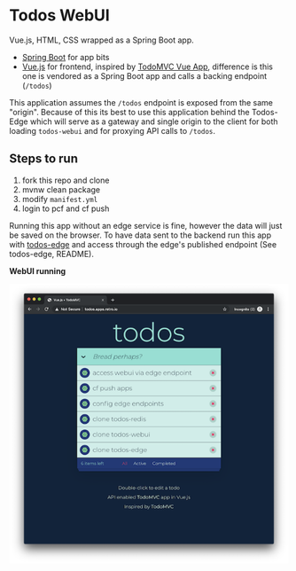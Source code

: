 # Todos WebUI

Vue.js, HTML, CSS wrapped as a Spring Boot app.
 
* [Spring Boot](https://spring.io/projects/spring-boot) for app bits
* [Vue.js](https://vuejs.org/) for frontend, inspired by [TodoMVC Vue App](http://todomvc.com/examples/vue/), difference is this one is vendored as a Spring Boot app and calls a backing endpoint (``/todos``)

This application assumes the ``/todos`` endpoint is exposed from the same "origin".  Because of this its best to use this application behind the Todos-Edge which will serve as a gateway and single origin to the client for both loading ``todos-webui`` and for proxying API calls to ``/todos``.

## Steps to run

1. fork this repo and clone
1. mvnw clean package
1. modify ``manifest.yml``
1. login to pcf and cf push

Running this app without an edge service is fine, however the data will just be saved on the browser.  To have data sent to the backend run this app with [todos-edge]() and access through the edge's published endpoint (See todos-edge, README).

**WebUI running**

<p align="center">
    <img src="https://github.com/corbtastik/todos-images/raw/master/todos-webui/ui.png" width="640">
</p>


